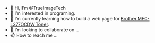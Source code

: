 - 👋 Hi, I’m @TrueImageTech
- 👀 I’m interested in programing.
- 🌱 I’m currently learning how to build a web page for <a href="https://trueimagetech.com/collections/brother-mfc-l3770cdw">Brother MFC-L3770CDW Toner</a>.
- 💞️ I’m looking to collaborate on ...
- 📫 How to reach me ...

<!---
TrueImageTech/TrueImageTech is a ✨ special ✨ repository because its `README.md` (this file) appears on your GitHub profile.
You can click the Preview link to take a look at your changes.
--->
